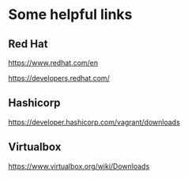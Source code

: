 # Some helpful links

## Red Hat
https://www.redhat.com/en

https://developers.redhat.com/

## Hashicorp
https://developer.hashicorp.com/vagrant/downloads

## Virtualbox
https://www.virtualbox.org/wiki/Downloads
